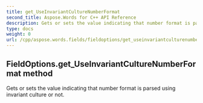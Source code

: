 ```yaml
---
title: get_UseInvariantCultureNumberFormat
second_title: Aspose.Words for C++ API Reference
description: Gets or sets the value indicating that number format is parsed using invariant culture or not. 
type: docs
weight: 0
url: /cpp/aspose.words.fields/fieldoptions/get_useinvariantculturenumberformat/
---
```

## FieldOptions.get_UseInvariantCultureNumberFormat method


Gets or sets the value indicating that number format is parsed using invariant culture or not. 

